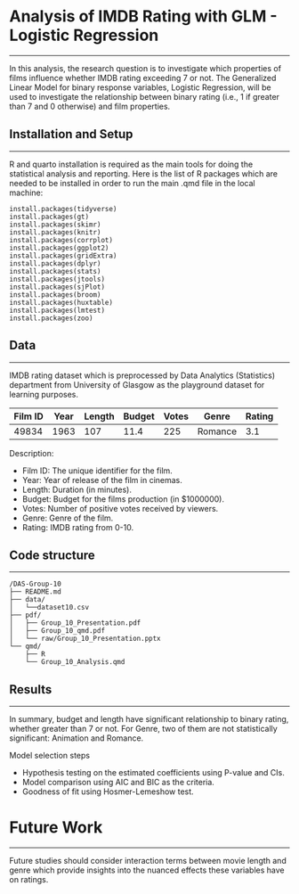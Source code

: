 # Analysis of IMDB Rating with GLM - Logistic Regression
---

In this analysis, the research question is to investigate which properties of films influence whether IMDB rating exceeding 7 or not. The Generalized Linear Model for binary response variables, Logistic Regression, will be used to investigate the relationship between binary rating (i.e., 1 if greater than 7 and 0 otherwise) and film properties.


## Installation and Setup
---

R and quarto installation is required as the main tools for doing the statistical analysis and reporting. Here is the list of R packages which are needed to be installed in order to run the main .qmd file in the local machine:
```
install.packages(tidyverse)
install.packages(gt)
install.packages(skimr)
install.packages(knitr)
install.packages(corrplot)
install.packages(ggplot2)
install.packages(gridExtra)
install.packages(dplyr)
install.packages(stats)
install.packages(jtools)
install.packages(sjPlot)
install.packages(broom)
install.packages(huxtable)
install.packages(lmtest)
install.packages(zoo)
```


## Data
---

IMDB rating dataset which is preprocessed by Data Analytics (Statistics) department from University of Glasgow as the playground dataset for learning purposes.

| Film ID | Year | Length | Budget | Votes | Genre   | Rating |
|---------|------|--------|--------|-------|---------|--------|
| 49834   | 1963 | 107    | 11.4   | 225   | Romance | 3.1    |

Description:
- Film ID: The unique identifier for the film.
- Year: Year of release of the film in cinemas.
- Length: Duration (in minutes).
- Budget: Budget for the films production (in $1000000).
- Votes: Number of positive votes received by viewers.
- Genre: Genre of the film.
- Rating: IMDB rating from 0-10.


## Code structure
---

```
/DAS-Group-10
├── README.md
├── data/
│   └──dataset10.csv
├── pdf/
│   ├── Group_10_Presentation.pdf
│   ├── Group_10_qmd.pdf
│   └── raw/Group_10_Presentation.pptx
└── qmd/
    ├── R
    └── Group_10_Analysis.qmd
```


## Results
---

In summary, budget and length have significant relationship to binary rating, whether greater than 7 or not. For Genre, two of them are not statistically significant: Animation and Romance.

Model selection steps
- Hypothesis testing on the estimated coefficients using P-value and CIs.
- Model comparison using AIC and BIC as the criteria.
- Goodness of fit using Hosmer-Lemeshow test.


# Future Work
---

Future studies should consider interaction terms between movie length and genre which provide insights into the nuanced effects these variables have on ratings.
